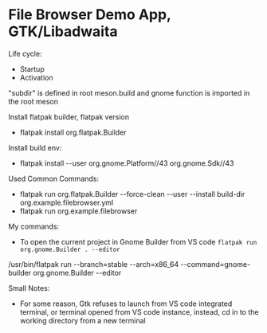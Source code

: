 # File Browser Demo App, GTK/Libadwaita

Life cycle:

- Startup
- Activation

"subdir" is defined in root meson.build
and gnome function is imported in the root meson

Install flatpak builder, flatpak version

- flatpak install org.flatpak.Builder

Install build env:

- flatpak install --user org.gnome.Platform//43 org.gnome.Sdk//43

Used Common Commands:

- flatpak run org.flatpak.Builder --force-clean --user --install build-dir org.example.filebrowser.yml
- flatpak run org.example.filebrowser

My commands:

- To open the current project in Gnome Builder from VS code
```flatpak run org.gnome.Builder . --editor```

/usr/bin/flatpak run --branch=stable --arch=x86_64 --command=gnome-builder org.gnome.Builder  --editor

Small Notes:

- For some reason, Gtk refuses to launch from VS code integrated terminal, or terminal opened from VS code instance, instead, cd in to the working directory from a new terminal 